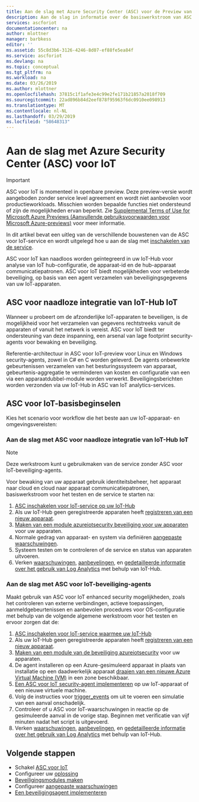 ```yaml
---
title: Aan de slag met Azure Security Center (ASC) voor de Preview van IoT | Microsoft Docs
description: Aan de slag in informatie over de basiswerkstroom van ASC voor IoT-functies en -service.
services: ascforiot
documentationcenter: na
author: mlottner
manager: barbkess
editor: ''
ms.assetid: 55c8d3b6-3126-4246-8d07-ef88fe5ea84f
ms.service: ascforiot
ms.devlang: na
ms.topic: conceptual
ms.tgt_pltfrm: na
ms.workload: na
ms.date: 03/26/2019
ms.author: mlottner
ms.openlocfilehash: 37815c1f1afe3e4c99e2fe171b21857a2018f709
ms.sourcegitcommit: 22ad896b84d2eef878f95963f6dc0910ee098913
ms.translationtype: MT
ms.contentlocale: nl-NL
ms.lasthandoff: 03/29/2019
ms.locfileid: "58648313"
---
```

# <a name="get-started-with-azure-security-center-asc-for-iot"></a>Aan de slag met Azure Security Center (ASC) voor IoT 

> [!IMPORTANT]
> ASC voor IoT is momenteel in openbare preview.
> Deze preview-versie wordt aangeboden zonder service level agreement en wordt niet aanbevolen voor productieworkloads. Misschien worden bepaalde functies niet ondersteund of zijn de mogelijkheden ervan beperkt. Zie [Supplemental Terms of Use for Microsoft Azure Previews (Aanvullende gebruiksvoorwaarden voor Microsoft Azure-previews)](https://azure.microsoft.com/support/legal/preview-supplemental-terms/) voor meer informatie.

In dit artikel bevat een uitleg van de verschillende bouwstenen van de ASC voor IoT-service en wordt uitgelegd hoe u aan de slag met [inschakelen van de service](quickstart-onboard-iot-hub.md). 

ASC voor IoT kan naadloos worden geïntegreerd in uw IoT-Hub voor analyse van IoT hub-configuratie, de apparaat-id en de hub-apparaat communicatiepatronen.
ASC voor IoT biedt mogelijkheden voor verbeterde beveiliging, op basis van een agent verzamelen van beveiligingsgegevens van uw IoT-apparaten.

## <a name="asc-for-iot-seamless-iot-hub-integration"></a>ASC voor naadloze integratie van IoT-Hub IoT

Wanneer u probeert om de afzonderlijke IoT-apparaten te beveiligen, is de mogelijkheid voor het verzamelen van gegevens rechtstreeks vanuit de apparaten of vanuit het netwerk is vereist. ASC voor IoT biedt ter ondersteuning van deze inspanning, een arsenal van lage footprint security-agents voor bewaking en beveiliging.

Referentie-architectuur in ASC voor IoT-preview voor Linux en Windows security-agents, zowel in C# en C worden geleverd.
De agents onbewerkte gebeurtenissen verzamelen van het besturingssysteem van apparaat, gebeurtenis-aggregatie te verminderen van kosten en configuratie van een via een apparaatdubbel-module worden verwerkt.
Beveiligingsberichten worden verzonden via uw IoT-Hub in ASC van IoT analytics-services.

## <a name="asc-for-iot-basics"></a>ASC voor IoT-basisbeginselen

Kies het scenario voor workflow die het beste aan uw IoT-apparaat- en omgevingsvereisten:

### <a name="get-started-with-asc-for-iot-seamless-iot-hub-integration"></a>Aan de slag met ASC voor naadloze integratie van IoT-Hub IoT 

>[!Note]
>Deze werkstroom kunt u gebruikmaken van de service zonder ASC voor IoT-beveiliging-agents. 

Voor bewaking van uw apparaat gebruik identiteitsbeheer, het apparaat naar cloud en cloud naar apparaat communicatiepatronen, basiswerkstroom voor het testen en de service te starten na: 

1. [ASC inschakelen voor IoT-service op uw IoT-Hub](quickstart-onboard-iot-hub.md)
1. Als uw IoT-Hub geen geregistreerde apparaten heeft [registreren van een nieuw apparaat](https://docs.microsoft.com/azure/iot-accelerators/quickstart-device-simulation-deploy).
1. [Maken van een module azureiotsecurity beveiliging voor uw apparaten](quickstart-create-security-twin.md) voor uw apparaten. 
1. Normale gedrag van apparaat- en system via definiëren [aangepaste waarschuwingen](quickstart-create-custom-alerts.md). 
1. Systeem testen om te controleren of de service en status van apparaten uitvoeren. 
1. Verken [waarschuwingen](concept-security-alerts.md), [aanbevelingen](concept-recommendations.md), en [gedetailleerde informatie over het gebruik van Log Analytics](how-to-security-data-access.md) met behulp van IoT-Hub. 


### <a name="get-started-with-asc-for-iot-security-agents"></a>Aan de slag met ASC voor IoT-beveiliging-agents

Maakt gebruik van ASC voor IoT enhanced security mogelijkheden, zoals het controleren van externe verbindingen, actieve toepassingen, aanmeldgebeurtenissen en aanbevolen procedures voor OS-configuratie met behulp van de volgende algemene werkstroom voor het testen en ervoor zorgen dat de: 

1. [ASC inschakelen voor IoT-service waarmee uw IoT-Hub](quickstart-onboard-iot-hub.md)
1. Als uw IoT-Hub geen geregistreerde apparaten heeft [registreren van een nieuw apparaat](https://docs.microsoft.com/azure/iot-accelerators/quickstart-device-simulation-deploy).
1. [Maken van een module van de beveiliging azureiotsecurity](quickstart-create-security-twin.md) voor uw apparaten.
1. De agent installeren op een Azure-gesimuleerd apparaat in plaats van installatie op een daadwerkelijk apparaat [draaien van een nieuwe Azure Virtual Machine (VM)](https://docs.microsoft.com/azure/virtual-machines/linux/quick-create-portal) in een zone beschikbaar. 
1. [Een ASC voor IoT security-agent implementeren](how-to-deploy-linux-cs.md) op uw IoT-apparaat of een nieuwe virtuele machine.
1. Volg de instructies voor [trigger_events](https://aka.ms/iot-security-github-trigger-events) om uit te voeren een simulatie van een aanval onschadelijk.
1. Controleer of u ASC voor IoT-waarschuwingen in reactie op de gesimuleerde aanval in de vorige stap. Beginnen met verificatie van vijf minuten nadat het script is uitgevoerd.
1. Verken [waarschuwingen](concept-security-alerts.md), [aanbevelingen](concept-recommendations.md), en [gedetailleerde informatie over het gebruik van Log Analytics](how-to-security-data-access.md) met behulp van IoT-Hub. 

## <a name="next-steps"></a>Volgende stappen

- Schakel [ASC voor IoT](quickstart-onboard-iot-hub.md)
- Configureer uw [oplossing](quickstart-configure-your-solution.md)
- [Beveiligingsmodules maken](quickstart-create-security-twin.md)
- Configureer [aangepaste waarschuwingen](quickstart-create-custom-alerts.md)
- [Een beveiligingsagent implementeren](how-to-deploy-agent.md)
